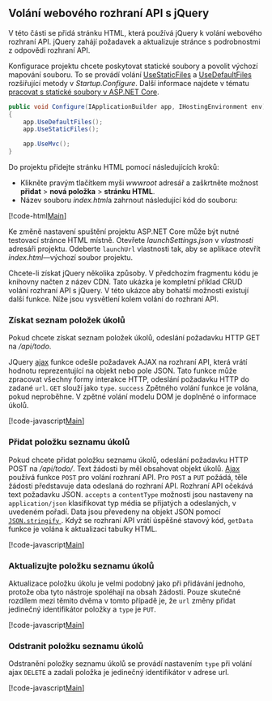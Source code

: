 ## <a name="call-the-web-api-with-jquery"></a>Volání webového rozhraní API s jQuery

V této části se přidá stránku HTML, která používá jQuery k volání webového rozhraní API. jQuery zahájí požadavek a aktualizuje stránce s podrobnostmi z odpovědi rozhraní API.

Konfigurace projektu chcete poskytovat statické soubory a povolit výchozí mapování souboru. To se provádí volání [UseStaticFiles](/dotnet/api/microsoft.aspnetcore.builder.staticfileextensions.usestaticfiles#Microsoft_AspNetCore_Builder_StaticFileExtensions_UseStaticFiles_Microsoft_AspNetCore_Builder_IApplicationBuilder_) a [UseDefaultFiles](/dotnet/api/microsoft.aspnetcore.builder.defaultfilesextensions.usedefaultfiles#Microsoft_AspNetCore_Builder_DefaultFilesExtensions_UseDefaultFiles_Microsoft_AspNetCore_Builder_IApplicationBuilder_) rozšiřující metody v *Startup.Configure*. Další informace najdete v tématu [pracovat s statické soubory v ASP.NET Core](xref:fundamentals/static-files).

```csharp
public void Configure(IApplicationBuilder app, IHostingEnvironment env)
{
    app.UseDefaultFiles();
    app.UseStaticFiles();

    app.UseMvc();
}
```

Do projektu přidejte stránku HTML pomocí následujících kroků:

* Klikněte pravým tlačítkem myši *wwwroot* adresář a zaškrtněte možnost **přidat** > **nová položka** > **stránku HTML**.
* Název souboru *index.html*a zahrnout následující kód do souboru:

[!code-html[Main](samples/sample3.html)]

Ke změně nastavení spuštění projektu ASP.NET Core může být nutné testovací stránce HTML místně. Otevřete *launchSettings.json* v *vlastnosti* adresáři projektu. Odeberte `launchUrl` vlastnosti tak, aby se aplikace otevřít *index.html*&mdash;výchozí soubor projektu.

Chcete-li získat jQuery několika způsoby. V předchozím fragmentu kódu je knihovny načten z název CDN. Tato ukázka je kompletní příklad CRUD volání rozhraní API s jQuery. V této ukázce aby bohatší možnosti existují další funkce. Níže jsou vysvětlení kolem volání do rozhraní API.

### <a name="get-a-list-of-to-do-items"></a>Získat seznam položek úkolů

Pokud chcete získat seznam položek úkolů, odeslání požadavku HTTP GET na */api/todo*.

JQuery [ajax](https://api.jquery.com/jquery.ajax/) funkce odešle požadavek AJAX na rozhraní API, která vrátí hodnotu reprezentující na objekt nebo pole JSON. Tato funkce může zpracovat všechny formy interakce HTTP, odeslání požadavku HTTP do zadané `url`. `GET` slouží jako `type`. `success` Zpětného volání funkce je volána, pokud neproběhne. V zpětné volání modelu DOM je doplněné o informace úkolů.

[!code-javascript[Main](samples/sample4.html)]

### <a name="add-a-to-do-item"></a>Přidat položku seznamu úkolů

Pokud chcete přidat položku seznamu úkolů, odeslání požadavku HTTP POST na */api/todo/*. Text žádosti by měl obsahovat objekt úkolů. [Ajax](https://api.jquery.com/jquery.ajax/) používá funkce `POST` pro volání rozhraní API. Pro `POST` a `PUT` požádá, těle žádosti představuje data odeslaná do rozhraní API. Rozhraní API očekává text požadavku JSON. `accepts` a `contentType` možnosti jsou nastaveny na `application/json` klasifikovat typ média se přijatých a odeslaných, v uvedeném pořadí. Data jsou převedeny na objekt JSON pomocí [ `JSON.stringify` ](https://developer.mozilla.org/en-US/docs/Web/JavaScript/Reference/Global_Objects/JSON/stringify). Když se rozhraní API vrátí úspěšné stavový kód, `getData` funkce je volána k aktualizaci tabulky HTML.

[!code-javascript[Main](samples/sample5.js)]

### <a name="update-a-to-do-item"></a>Aktualizujte položku seznamu úkolů

Aktualizace položku úkolu je velmi podobný jako při přidávání jednoho, protože oba tyto nástroje spoléhají na obsah žádosti. Pouze skutečné rozdílem mezi těmito dvěma v tomto případě je, že `url` změny přidat jedinečný identifikátor položky a `type` je `PUT`.

[!code-javascript[Main](samples/sample6.js)]

### <a name="delete-a-to-do-item"></a>Odstranit položku seznamu úkolů

Odstranění položky seznamu úkolů se provádí nastavením `type` při volání ajax `DELETE` a zadali položka je jedinečný identifikátor v adrese url.

[!code-javascript[Main](samples/sample6.js)]
